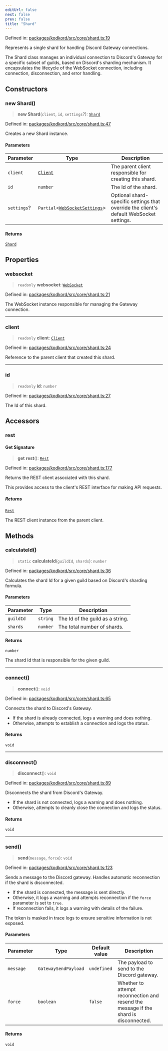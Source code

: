 ```yaml
---
editUrl: false
next: false
prev: false
title: "Shard"
---
```


Defined in: [packages/kodkord/src/core/shard.ts:19](https://github.com/KingsBeCattz/Kodkord/blob/5983eab654eb4f3b9082e138abddc2d7f9dac808/packages/kodkord/src/core/shard.ts#L19)

Represents a single shard for handling Discord Gateway connections.

The Shard class manages an individual connection to Discord's Gateway for a specific
subset of guilds, based on Discord's sharding mechanism. It encapsulates the lifecycle
of the WebSocket connection, including connection, disconnection, and error handling.

## Constructors

### new Shard()

> **new Shard**(`client`, `id`, `settings`?): [`Shard`](/api-kodkord/classes/shard/)

Defined in: [packages/kodkord/src/core/shard.ts:47](https://github.com/KingsBeCattz/Kodkord/blob/5983eab654eb4f3b9082e138abddc2d7f9dac808/packages/kodkord/src/core/shard.ts#L47)

Creates a new Shard instance.

#### Parameters

| Parameter | Type | Description |
| ------ | ------ | ------ |
| `client` | [`Client`](/api-kodkord/classes/client/) | The parent client responsible for creating this shard. |
| `id` | `number` | The Id of the shard. |
| `settings`? | `Partial`\<[`WebSocketSettings`](/api-kodkord/interfaces/websocketsettings/)\> | Optional shard-specific settings that override the client's default WebSocket settings. |

#### Returns

[`Shard`](/api-kodkord/classes/shard/)

## Properties

### websocket

> `readonly` **websocket**: [`WebSocket`](/api-kodkord/classes/websocket/)

Defined in: [packages/kodkord/src/core/shard.ts:21](https://github.com/KingsBeCattz/Kodkord/blob/5983eab654eb4f3b9082e138abddc2d7f9dac808/packages/kodkord/src/core/shard.ts#L21)

The WebSocket instance responsible for managing the Gateway connection.

***

### client

> `readonly` **client**: [`Client`](/api-kodkord/classes/client/)

Defined in: [packages/kodkord/src/core/shard.ts:24](https://github.com/KingsBeCattz/Kodkord/blob/5983eab654eb4f3b9082e138abddc2d7f9dac808/packages/kodkord/src/core/shard.ts#L24)

Reference to the parent client that created this shard.

***

### id

> `readonly` **id**: `number`

Defined in: [packages/kodkord/src/core/shard.ts:27](https://github.com/KingsBeCattz/Kodkord/blob/5983eab654eb4f3b9082e138abddc2d7f9dac808/packages/kodkord/src/core/shard.ts#L27)

The Id of this shard.

## Accessors

### rest

#### Get Signature

> **get** **rest**(): [`Rest`](/api-kodkord/classes/rest/)

Defined in: [packages/kodkord/src/core/shard.ts:177](https://github.com/KingsBeCattz/Kodkord/blob/5983eab654eb4f3b9082e138abddc2d7f9dac808/packages/kodkord/src/core/shard.ts#L177)

Returns the REST client associated with this shard.

This provides access to the client's REST interface for making API requests.

##### Returns

[`Rest`](/api-kodkord/classes/rest/)

The REST client instance from the parent client.

## Methods

### calculateId()

> `static` **calculateId**(`guildId`, `shards`): `number`

Defined in: [packages/kodkord/src/core/shard.ts:36](https://github.com/KingsBeCattz/Kodkord/blob/5983eab654eb4f3b9082e138abddc2d7f9dac808/packages/kodkord/src/core/shard.ts#L36)

Calculates the shard Id for a given guild based on Discord's sharding formula.

#### Parameters

| Parameter | Type | Description |
| ------ | ------ | ------ |
| `guildId` | `string` | The Id of the guild as a string. |
| `shards` | `number` | The total number of shards. |

#### Returns

`number`

The shard Id that is responsible for the given guild.

***

### connect()

> **connect**(): `void`

Defined in: [packages/kodkord/src/core/shard.ts:65](https://github.com/KingsBeCattz/Kodkord/blob/5983eab654eb4f3b9082e138abddc2d7f9dac808/packages/kodkord/src/core/shard.ts#L65)

Connects the shard to Discord's Gateway.

- If the shard is already connected, logs a warning and does nothing.
- Otherwise, attempts to establish a connection and logs the status.

#### Returns

`void`

***

### disconnect()

> **disconnect**(): `void`

Defined in: [packages/kodkord/src/core/shard.ts:89](https://github.com/KingsBeCattz/Kodkord/blob/5983eab654eb4f3b9082e138abddc2d7f9dac808/packages/kodkord/src/core/shard.ts#L89)

Disconnects the shard from Discord's Gateway.

- If the shard is not connected, logs a warning and does nothing.
- Otherwise, attempts to cleanly close the connection and logs the status.

#### Returns

`void`

***

### send()

> **send**(`message`, `force`): `void`

Defined in: [packages/kodkord/src/core/shard.ts:123](https://github.com/KingsBeCattz/Kodkord/blob/5983eab654eb4f3b9082e138abddc2d7f9dac808/packages/kodkord/src/core/shard.ts#L123)

Sends a message to the Discord gateway. Handles automatic reconnection if the shard is disconnected.

- If the shard is connected, the message is sent directly.
- Otherwise, it logs a warning and attempts reconnection if
  the `force` parameter is set to `true`.
- If reconnection fails, it logs a warning with details of the failure.

The token is masked in trace logs to ensure sensitive information is not exposed.

#### Parameters

| Parameter | Type | Default value | Description |
| ------ | ------ | ------ | ------ |
| `message` | `GatewaySendPayload` | `undefined` | The payload to send to the Discord gateway. |
| `force` | `boolean` | `false` | Whether to attempt reconnection and resend the message if the shard is disconnected. |

#### Returns

`void`
